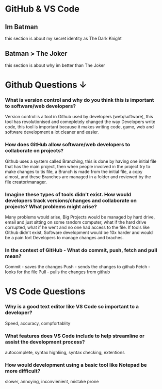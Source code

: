 # GitHub & VS Code
 
## **Im Batman**

this section is about my secret identity as The Dark Knight

## **Batman > The Joker**

this section is about why im better than The Joker

# **Github Questions ↓**

### What is version control and why do you think this is important to software/web developers?

Version control is a tool in Github used by developers (web/software), this tool has revolutionised and comepletely changed the way Developers write code, this tool is important because it makes writing code, game, web and software development a lot cleaner and easier.

### How does GitHub allow software/web developers to collaborate on projects?

Github uses a system called Branching, this is done by having one initial file that has the main project, then when people involved in the project try to make changes to tis file, a Branch is made from the initial file, a copy almost, and these Branches are managed in a folder and reviewed by the file creator/manager.

### Imagine these types of tools didn't exist. How would developers track versions/changes and collaborate on projects? What problems might arise?

Many problems would arise, Big Projects would be managed by hard drive, email and just sitting on some random computer, what if the hard drive corrupted, what if he went and no one had access to the file.
If tools like Github didn't exist, Software development would be 10x harder and would be a pain fort Developers to manage changes and braches.

### In the context of GitHub - What do commit, push, fetch and pull mean?
Commit - saves the changes
Push - sends the changes to github
Fetch - looks for the file 
Pull - pulls the changes from github

# **VS Code Questions**

### Why is a good text editor like VS Code so important to a developer? 

Speed, accuracy, compfortablity

### What features does VS Code include to help streamline or assist the development process?

autocomplete, syntax highliing, syntax checking, extentions

### How would development using a basic tool like Notepad be more difficult?

slower, annoying, inconvienient, mistake prone